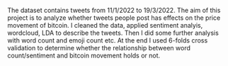 The dataset contains tweets from 11/1/2022 to 19/3/2022. The aim of this project is to analyze whether tweets people post has effects on the price movement of bitcoin. I cleaned the data, applied sentiment analyis, wordcloud, LDA to describe the tweets. Then I did some further analysis with word count and emoji count etc. At the end I used 6-folds cross validation to determine whether the relationship between word count/sentiment and bitcoin movement holds or not.
